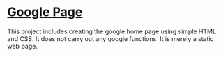 # [Google Page](https://lgiacalo.github.io/google_page/)


This project includes creating the google home page using simple HTML and CSS. It does not carry out any google functions. It is merely a static web page.